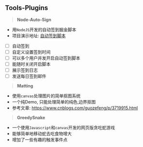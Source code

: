 ## Tools-Plugins

>  **Node-Auto-Sign**

- 用`NodeJS`开发的自动签到掘金脚本
- 项目演示地址: [自动签到脚本](http://121.40.162.32:6600)

- [ ] 自动签到
- [ ] 自定义设置签到时间
- [ ] 可以多个用户并发开启自动签到脚本
- [ ] 能随时关闭开启脚本
- [ ] 展示签到日志
- [ ] 发送每日签到邮件

> **Matting**

- 使用`canvas`处理图片的简单抠图系统
- 一个纯Demo, 只能处理简单的纯色,边界抠图
- 参考文章: https://www.cnblogs.com/guozefeng/p/3719915.html

> **GreedySnake**

- 一个使用`Javascript`和`canvas`开发的网页版贪吃蛇游戏
- 能够简单地移动蛇去吃食物增大
- 增加了一些有趣的触发事件点
